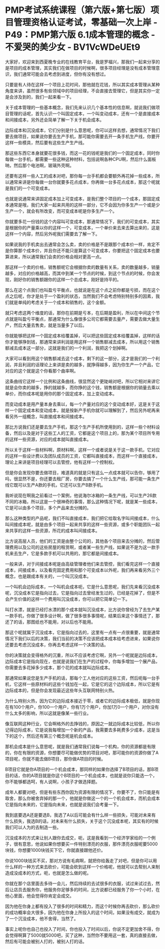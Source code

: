 # PMP考试系统课程（第六版+第七版）项目管理资格认证考试，零基础一次上岸 - P49：PMP第六版 6.1成本管理的概念 - 不爱哭的美少女 - BV1VcWDeUEt9

大家好，欢迎来到西夏晚专业的在线教育平台，我是罗福兴，那我们一起来分享的是项目的成本管理，其实我们在做项目的时候啊，很多项目经理是没有成本管理意识，我们通常可能会去考虑到进度，但你有没有想过。

只要是有人待在这样一个项目上花时间，那他就在花钱，所以其实成本管理从某种角度来讲，虽然很多有些领域中的项目经理，不会直接去管理它，但是其实你一定是会涉及到的，我们一起来看一下。

关于成本管理的一些基本概念，我们先来认识几个基本性的信息啊，就说我们做项目管理的话呢，首先认识一个叫固定成本，一个叫变动成本，还有一个是直接成本和间接成本，另外还会简单了解一下关于机会成本。

边际成本和沉没成本，它们分别是什么意思呢，你可以这样去想，通常情况下我们要去做项目，如果说你要去生产手机，那可能你需要去开一条手机生产线，你要开这样一些模具，然后要有这些生产生产线。

那这些东西它本身就要花很多钱，而这一花的钱呢是我们的一个固定成本，同时你每做一台手机，都需要一些这种这种材料，包括说啊各种CPU啊，然后什么面板呐，然后那个电池啊，玻璃外壳啊。

还要有这样一些人工的成本对吧，那你每一台手机都会要额外再花掉一些成本，所以通常来讲是你每做一台你就要多花点成本，你再做一台多花点成本，那这个呢就是我们的一个可变成本。

也就是说通常来讲固定成本加上可变成本，是我们整个项目的一个成本，那固定成本通常是哦，我们大家一起来共用的这样一部分，它不会因为你多生产一个或是少生产一个，就会有所改变，而可变成本呢是你多生产一个。

你就要多花一份钱的这个内容叫可变成本，那通常情况下，我们的可变成本，其实是根据你的产量乘以你的这样一个，可变成本，一个单价来去来去算出来的，这是这样一个内容，然后另外呢我们需要去了解一下。

如果说我的手机卖出去通常会怎么卖，卖的价格是不是跟那个成本价一样，肯定不是你算那个成本价，并且你还不能只是算这个可变成本，你要把这个固定成本也要算进来，所以通常我们会卖的价格会相对更高一点。

那这样一个卖的价格，销售额呢它会根据你卖的数量有关系，卖的数量越多，销量越多，对应的价格越高，而其中到某一个节点的时候，到这个节点的时候，你会发现，刚好你的销售额跟你的这样一个总成本，刚好是持平的。

那么在这个点我们也叫盈亏平衡点，也就说是在这个点之前你都是亏损，而在这个点之后呢，你才是处于一个盈利的状态，当然我们不会考虑特别特别多的因素，我们就是单纯的考虑关于一个成本和销售的，这个金额。

就只考虑这两个维度的话，那你在前期是亏本，在后期是盈利，所以在中间这个节点就是叫盈亏平衡点，那通常为什么像很多公司它都需要去量产，需要去做大量生产，然后大量去售卖，就是当量多了以后。

你就能够把这样一个固定成本给覆盖掉，可以把这些固定成本给覆盖掉，这样的话你才能够挣到钱，那通常来讲利润是用这样一个销售额减去成本，所以用这个销售额减去成本这一部分，这就是我们的一个利润，我把这个划掉啊。

大家可以看到用这个销售额减去这个成本，剩下的这一部分，这才是我们的一个利润，并且利润的话理论上来讲是卖的越多，就挣得越多，因为你生产一个产品，它对应的这个就是这个你看那个曲率啊。

这条曲线它这样一个比例和这条曲线，很显然这个更陡峭对吧，所以它相对来讲它就是会你卖的越多，挣的就越多，而你挣的这个钱，销售额是根据你的销量去乘以单价，而你成本呢是用你的那个固定成本，加上变动成本。

而变动成本是用产量本身去乘以，每一个产量对应的这个变动成本好，这是关于这样一个固定成本和变动成本，就是按新产手机你就可以理解到了，然后另外呢再来看另外一组概念，叫直接成本和间接成本。

那比方说我们还是要去生产手机，那这个生产手机所使用到的，这样一些个材料设备，然后以及是对于这些工人的工资，它都是这个项目上的，那为某个项目所专用的这样一些资源，对应的成本就叫直接成本。

所以关于这样一些材料啊，原材料啊，这样一个或者说是关于这一款手机，它对应的这样一些设计费以及团队成员的工资，它都叫直接成本，而这样一个直接成本，理论上来讲是项目经理可以去管控，他有这样一个控制权。

但是你会发现你要去做项目，难道真的就是只有这么一点成本就可以告你，够用了吗，很显然不是，你还要去租厂房，你要去搞了一个什么生产线，那可能一条生产线它既可以生产A款的手机，它还可以生产B款手机。

我听说现在啊我之前看过一个案例，他说海尔冰箱的一条生产线，可以生产26款不同的冰箱，所以这是一个很神奇的事情，那么这种情况下呢，就是某一些成本，它是可以由多个项目，多个产品来去分摊的。

那么这种类型的产品呢，我们不叫直接成本，我们把它给取名字叫间接成本，什么叫间接成本呢，就是由多个项目一起来共享的这样一些资源，或多个职能团队一起来共享的这样一些资源，所花的成本叫间接成本。

比方说高层人员，他们的工资是由整个公司的，其他各个项目来去分摊的，然后管理费用以及公司的这些房屋的租赁啊，或者某一些生产线，如果说不是为这一款手机来去生产，它是多款手机可以共用的，那它都是间接成本。

一般来讲，对于间接成本呢是由高级管理者他们来去管控，我们看完这样一个直接成本，间接成本，以及看完固定费用和那个可变成本以外呢，我们再来看另外三个概念，也是跟成本有关的，一个叫沉没成本。

一个叫机会边际成本，一个叫机会成本呃，它是什么意思呢，我们先来看沉没成本呢，沉没成本它是指向过去，它是指向过去曾经发生过的，已经是花掉了，但是不会产生价值的这样一个费用叫沉没成本，你可以把它简单记一下。

叫打水漂，就是已经打水漂的那个成本就叫沉没成本，比方说你曾经为了去生产某一款手机，你做了很多设计啊，做了很多很多事情呢，结果后来这个事情还了，那还了的话，那图纸也不能用，对以后也不能用。

那这个呢就属于沉没成本，它是指向过去的，这里有一点有一点很重要，就是通常情况下我们以后的决策，我们当前的决策不应该把成本成本给考虑进来，如果说你还要去考虑沉没成本，你再去考虑这样一个决策的话。

你的决策就会变得格外的沉重，所以不应该考虑它啊，另外一个呢就是边际成本，边际成本它是指向现在，也就是说我们在生产的过程中，你每多增加一个展产品，你需要去多花掉多少成本，那个花的成本就叫边际成本。

那通常如果说您是生产手机的话，那每个工人他对应的这些工资，然后呃每一台手机，它这样一些原材料的这些个钱加在一起，它是它的这个边际成本，所以它是有边际成本的，但是你会发现最近这些年头互联网特别火热。

为什么特别火热，因为它的边际成本接近于零，或者它的边际成本极低，就是你现在有100个用户，你100一个用户，你有1万个用户，你加1万0一个用户，对你没有什么太多的影响，所以这就是像某一些行业。

像互联网这种行业，它会啊格外的去挣钱的，原因之一就边际成本比较低，所以你记得边际成本，它是说我每增加一个新的产品，我需要去多耗费多少成本，这是当下的这个，然后还有第三个概念呢是机会成本。

那机会成本是什么意思呢，就是我们通常我们说每一个机构，你的资源都是有限的，你在有限的资源，你想要尽可能做优势的项目对吧，那可能你的资源你做了A项目呢，你就不能去做B项目，那你做A项目的时候。

B项目它就是你A项目的一个机会成本，那同样的如果你选择了B项目的话，那B项目的话，你的A项目就是你这个B项目的一个机会成本，也就是说你只能选一个，你不能够都选呵，有人说啊，小孩子才做选择题。

成年人都要对吧，但是有些东西你因为资源有限的情况下，你要不了，你只能是有取舍，那么你被舍弃掉的那一个，他就是你做这一个的一个机会成本，而机会成本它是指向未来的，它是指向未来，也就是说我们会考量一下。

我到底要选A还是要选B，我选了A以后可能会有什么样一些损失，可能对未来有什么损失，我选B的话，对未来有什么损失，关于这个沉没成本呢，其实有的时候我们可以人为的去制造一些。

沉没成本的方式来让别人跟你去成交，呃，这是我看到一个经济学家给的一个例子，很有意思，他说如果你想要买一件特别漂亮的衣服，那件漂亮衣服呢要5000块钱，你想要1000块钱买下它，你就直接跟他还价。

你说1000块钱买不买，那对方说有毛病啊，就把你给轰走了对吧，但是你可以用什么样的一种方式来去砍价，可能会砍到这样一个价格呢，他就可以去帮别人来制造成没成本的方式，呃，也就是怎么做的呢。

你就在那个店里面去多待一会儿，然后持续的去试很多的衣服，试过来试过去，然后让店员去服务你，他服务你足够多的时间，比方说都已经服务了你一个小时，在他心里面，他会觉得你肯定会成交。

因为他在你身上都有投入了很多的时间和精力，而这个时候你再去砍价，那么砍价的成功概率会大很多，因为他在你身上所投入的这个时间，如果没有成交，就成为了一个沉没成本，他不舍得，当然了。

事实上呢你也自己也投入了时间，你也投入了时间以后，你说不定更加舍不得，你会觉得啊算了5000就5000吧，买了这种，当然你不要用这一套，真的直接去做，然后有可能会被别人打的，被别人打的话。

